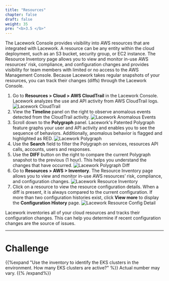 ```yaml
---
title: "Resources"
chapter: false
draft: false
weight: 35
pre: "<b>3.5 </b>"
---
```


The Lacework Console provides visibility into AWS resources that are integrated with Lacework. A resource can be any entity within the cloud deployment, such as an S3 bucket, security group, or EC2 instance. The Resource Inventory page allows you to view and monitor in-use AWS resources’ risk, compliance, and configuration changes and provides visibility for team members with limited or no access to the AWS Management Console. Because Lacework takes regular snapshots of your resources, you can track their changes (diffs) through the Lacework Console.

1. Go to **Resources > Cloud > AWS CloudTrail** in the Lacework Console. Lacework analyzes the use and API activity from AWS CloudTrail logs.
![Lacework CloudTrail](/images/lacework-cloudtrail.png)
2. View the **Timeline** panel on the right to observe anomalous events detected from the CloudTrail activity.
![Lacework Anomalous Events](/images/lacework-anomalous-events.png)
3. Scroll down to the **Polygraph** panel. Lacework's Patented Polygraph feature graphs your user and API activity and enables you to see the sequence of behaviors. Additionally, anomalous behavior is flagged and highlighted as RED.
![Lacework Polygraph](/images/lacework-polygraph.png)
4. Use the **Search** field to filter the Polygraph on services, resources API calls, accounts, users and responses.
5. Use the **DIFF** button on the right to compare the current Polygraph snapshot to the previous (1 hour). This helps you understand the changes that have occurred.
![Lacework Polygraph Diff](/images/lacework-polygraph-diff.png)
6. Go to **Resources > AWS > Inventory**. The Resource Inventory page allows you to view and monitor in-use AWS resources’ risk, compliance, and configuration changes.
![Lacework Resource Inventory](/images/lacework-resource-inventory.png)
7. Click on a resource to view the resource configuration details. When a diff is present, it is always compared to the current configuration. If more than two configuration histories exist, click **View more** to display the **Configuration History** page.
![Lacework Resource Config Detail](/images/lacework-resource-config-detail.png)

Lacework inventories all of your cloud resources and tracks their configuration changes. This can help you determine if recent configuration changes are the source of issues.

***
# Challenge
{{%expand "Use the inventory to identify the EKS clusters in the environment. How many EKS clusters are active?" %}} Actual number may vary. {{% /expand%}}
